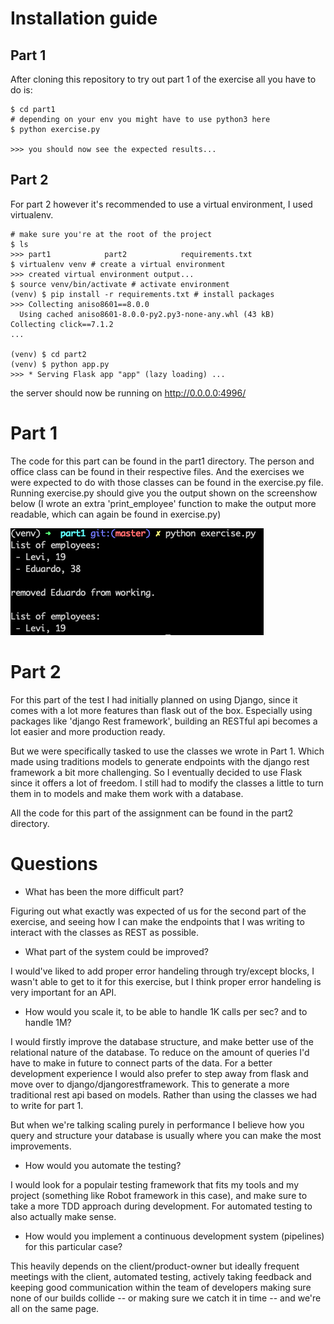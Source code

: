 # Installation guide

## Part 1

After cloning this repository to try out part 1 of the exercise all you have to do is:

```
$ cd part1
# depending on your env you might have to use python3 here
$ python exercise.py

>>> you should now see the expected results...
```

## Part 2

For part 2 however it's recommended to use a virtual environment, I used virtualenv.

```
# make sure you're at the root of the project
$ ls
>>> part1            part2            requirements.txt
$ virtualenv venv # create a virtual environment
>>> created virtual environment output...
$ source venv/bin/activate # activate environment
(venv) $ pip install -r requirements.txt # install packages
>>> Collecting aniso8601==8.0.0
  Using cached aniso8601-8.0.0-py2.py3-none-any.whl (43 kB)
Collecting click==7.1.2
...

(venv) $ cd part2
(venv) $ python app.py
>>> * Serving Flask app "app" (lazy loading) ...
```

the server should now be running on http://0.0.0.0:4996/

# Part 1

The code for this part can be found in the part1 directory. The person and office class can be found in their respective files. And the exercises we were expected to do with those classes can be found in the exercise.py file. Running exercise.py should give you the output shown on the screenshow below (I wrote an extra 'print_employee' function to make the output more readable, which can again be found in exercise.py)

<img src='console_output_part1.png'>

# Part 2

For this part of the test I had initially planned on using Django, since it comes with a lot more features than flask out of the box. Especially using packages like 'django Rest framework', building an RESTful api becomes a lot easier and more production ready.

But we were specifically tasked to use the classes we wrote in Part 1. Which made using traditions models to generate endpoints with the django rest framework a bit more challenging.
So I eventually decided to use Flask since it offers a lot of freedom. I still had to modify the classes a little to turn them in to models and make them work with a database.

All the code for this part of the assignment can be found in the part2 directory.

# Questions

- What has been the more difficult part?

Figuring out what exactly was expected of us for the second part of the exercise, and seeing how I can make the endpoints that I was writing to interact with the classes as REST as possible.

- What part of the system could be improved?

I would've liked to add proper error handeling through try/except blocks, I wasn't able to get to it for this exercise, but I think proper error handeling is very important for an API.

- How would you scale it, to be able to handle 1K calls per sec? and to handle 1M?

I would firstly improve the database structure, and make better use of the relational nature of the database. To reduce on the amount of queries I'd have to make in future to connect parts of the data. For a better development experience I would also prefer to step away from flask and move over to django/djangorestframework. This to generate a more traditional rest api based on models. Rather than using the classes we had to write for part 1.

But when we're talking scaling purely in performance I believe how you query and structure your database is usually where you can make the most improvements.

- How would you automate the testing?

I would look for a populair testing framework that fits my tools and my project (something like Robot framework in this case), and make sure to take a more TDD approach during development. For automated testing to also actually make sense.

- How would you implement a continuous development system (pipelines) for this particular case?

This heavily depends on the client/product-owner but ideally frequent meetings with the client, automated testing, actively taking feedback and keeping good communication within the team of developers making sure none of our builds collide -- or making sure we catch it in time -- and we're all on the same page.
